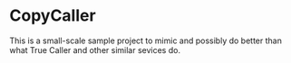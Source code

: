 # CopyCaller
This is a small-scale sample project to mimic and possibly do better than what True Caller and other similar sevices do.
